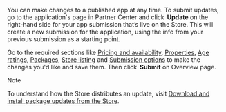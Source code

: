 You can make changes to a published app at any time. To submit updates, go to the application's page in Partner Center and click  **Update** on the right-hand side for your app submission that’s live on the Store. This will create a new submission for the application, using the info from your previous submission as a starting point. 

Go to the required sections like [Pricing and availability](../../../apps/publish/publish-your-app/price-and-availability.md), [Properties](../../../apps/publish/publish-your-app/enter-app-properties.md), [Age ratings](../../../apps/publish/publish-your-app/age-ratings.md), [Packages](../../../apps/publish/publish-your-app/upload-app-packages.md), [Store listing](../../../apps/publish/publish-your-app/create-app-store-listing.md) and [Submission options](../../../apps/publish/publish-your-app/manage-submission-options.md) to make the changes you'd like and save them. Then click  **Submit** on Overview page.

> [!NOTE]
> To understand how the Store distributes an update, visit [Download and install package updates from the Store](/windows/uwp/packaging/self-install-package-updates#mandatory-package-updates). 